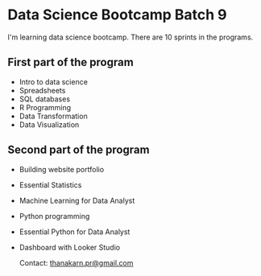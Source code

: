 # Data Science Bootcamp Batch 9

I'm learning data science bootcamp. There are 10 sprints in the programs.

## First part of the program

- Intro to data science
- Spreadsheets
- SQL databases
- R Programming
- Data Transformation
- Data Visualization

## Second part of the program

- Building website portfolio
- Essential Statistics
- Machine Learning for Data Analyst
- Python programming
- Essential Python for Data Analyst
- Dashboard with Looker Studio

  Contact: thanakarn.pr@gmail.com
